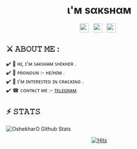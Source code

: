 <img src="https://camo.githubusercontent.com/82291b0fe831bfc6781e07fc5090cbd0a8b912bb8b8d4fec0696c881834f81ac/68747470733a2f2f70726f626f742e6d656469612f394575424971676170492e676966" width="800" height="3">

<h1 align="center"> ι'м ѕαкѕнαм  </h1> 

<p align='center'> 
<a href="https://twitter.com/PurityWasHere"><img height="25" src="https://img.shields.io/badge/twitter-%231DA1F2.svg?&style=for-the-badge&logo=twitter&logoColor=white"></a>&nbsp;&nbsp;
<a href="https://discord.gg/BA7Nvw7T8Q"><img height="25" src="https://img.shields.io/badge/join discord-%23ffffff.svg?&style=for-the-badge&logo=discord&logoColor=blue"></a>&nbsp;&nbsp; 
<a href="https://saksham.thedev.id"><img height="25" src="https://img.shields.io/badge/Website-%23354230.svg?&style=for-the-badge&logo=medium&logoColor=white"></a>&nbsp;&nbsp;
</p>

## ⚔️ 𝙰𝙱𝙾𝚄𝚃 𝙼𝙴 : <br>

✔️ 👋 ʜɪ, ɪ'ᴍ ꜱᴀᴋꜱʜᴀᴍ ꜱʜᴇᴋʜᴇʀ .<br>
✔️ 👤 ᴘʀᴏɴᴏᴜɴ :- ʜᴇ/ʜɪᴍ .<br>
✔️ 👀 ɪ’ᴍ ɪɴᴛᴇʀᴇꜱᴛᴇᴅ ɪɴ ᴄʀᴀᴄᴋɪɴɢ .<br>
✔️ ☎ ᴄᴏɴᴛᴀᴄᴛ ᴍᴇ :- <a href="https://t.me/OshekherO">ᴛᴇʟᴇɢʀᴀᴍ</a><br>

## ⚡️ 𝚂𝚃𝙰𝚃𝚂 

![OshekharO Github Stats](https://github-stats-alpha.vercel.app/api/?username=OshekharO)

<p align='center'> 
<a href="https://hits.sh/github.com/OshekharO/"><img alt="Hits" src="https://hits.sh/github.com/OshekharO.svg?style=for-the-badge&label=VIEW"/></a>
</p>

<img src="https://camo.githubusercontent.com/82291b0fe831bfc6781e07fc5090cbd0a8b912bb8b8d4fec0696c881834f81ac/68747470733a2f2f70726f626f742e6d656469612f394575424971676170492e676966" 
width="800" height="3">
